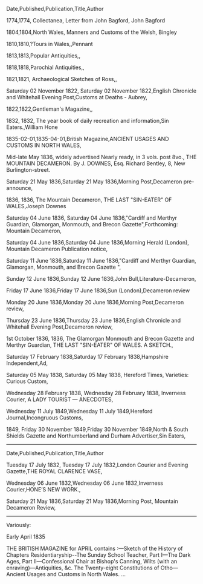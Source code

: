 Date,Published,Publication,Title,Author

1774,1774, Collectanea, Letter from John Bagford, John Bagford

1804,1804,North Wales, Manners and Customs of the Welsh, Bingley

1810,1810,?Tours in Wales,,Pennant

1813,1813,Popular Antiquities,,

1818,1818,Parochial Antiquities,,

1821,1821, Archaeological Sketches of Ross,,

Saturday 02 November 1822, Saturday 02 November 1822,English Chronicle and Whitehall Evening Post,Customs at Deaths - Aubrey,

1822,1822,Gentleman's Magazine,,

1832, 1832, The year book of daily recreation and information,Sin Eaters.,William Hone

1835-02-01,1835-04-01,British Magazine,ANCIENT USAGES AND CUSTOMS IN NORTH WALES,


Mid-late May 1836, widely advertised
Nearly ready, in 3 vols. post 8vo., THE MOUNTAIN DECAMERON. By J. DOWNES, Esq. Richard Bentley, 8, New Burlington-street.

Saturday 21 May 1836,Saturday 21 May 1836,Morning Post,Decameron pre-announce,

1836, 1836, The Mountain Decameron, THE LAST "SIN-EATER" OF WALES,Joseph Downes

Saturday 04 June 1836, Saturday 04 June 1836,"Cardiff and Merthyr Guardian, Glamorgan, Monmouth, and Brecon Gazette",Forthcoming: Mountain Decameron,

Saturday 04 June 1836,Saturday 04 June 1836,Morning Herald (London), Mountain Decameron Publication notice,

Saturday 11 June 1836,Saturday 11 June 1836,"Cardiff and Merthyr Guardian, Glamorgan, Monmouth, and Brecon Gazette ",

Sunday 12 June 1836,Sunday 12 June 1836,John Bull,Literature-Decameron,

Friday 17 June 1836,Friday 17 June 1836,Sun (London),Decameron review

Monday 20 June 1836,Monday 20 June 1836,Morning Post,Decameron review,

Thursday 23 June 1836,Thursday 23 June 1836,English Chronicle and Whitehall Evening Post,Decameron review,

1st October 1836, 1836, The Glamorgan Monmouth and Brecon Gazette and Merthyr Guardian, THE LAST "SIN-EATER" OF WALES. A SKETCH.,

Saturday 17 February 1838,Saturday 17 February 1838,Hampshire Independent,Ad,

Saturday 05 May 1838, Saturday 05 May 1838, Hereford Times, Varieties: Curious Custom,

Wednesday 28 February 1838, Wednesday 28 February 1838, Inverness Courier, A LADY TOURIST — ANECDOTES,

Wednesday 11 July 1849,Wednesday 11 July 1849,Hereford Journal,Incongruous Customs,

1849, Friday 30 November 1849,Friday 30 November 1849,North & South Shields Gazette and Northumberland and Durham Advertiser,Sin Eaters,


---

Date,Published,Publication,Title,Author

Tuesday 17 July 1832, Tuesday 17 July 1832,London Courier and Evening 
Gazette,THE ROYAL CLARENCE VASE,

Wednesday 06 June 1832,Wednesday 06 June 1832,Inverness Courier,HONE’S NEW WORK.,

Saturday 21 May 1836,Saturday 21 May 1836,Morning Post, Mountain Decameron Review,

--- 

Variously:

Early April 1835

THE BRITISH MAGAZINE for APRIL
contains :—Sketch of the History of Chapters Residentiaryship--The Sunday School Teacher, Part I—The Dark Ages, Part II—Confessional Chair at Bishop's Canning, Wilts (with an enraving)—Antiquities, &c. The Twenty-eight Constitutions of Otho— Ancient Usages and Customs in North Wales. ... 


